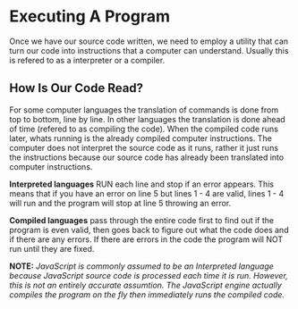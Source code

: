 # Executing A Program

Once we have our source code written, we need to employ a utility that can turn our code into instructions that a computer can understand. Usually this is
refered to as a interpreter or a compiler.

## How Is Our Code Read?

For some computer languages the translation of commands is done from top to bottom, line by line.
In other languages the translation is done ahead of time (refered to as compiling the code). When the compiled code runs later,
whats running is the already compiled computer instructions. The computer does not interpret the source code as it runs, rather it just runs the instructions because our source
code has already been translated into computer instructions.

__Interpreted languages__ RUN each line and stop if an error appears. This means that if you have an error on line 5 but lines 1 - 4 are valid, lines 1 - 4 will run and the program will
stop at line 5 throwing an error.

__Compiled languages__ pass through the entire code first to find out if the program is even valid, then goes back to figure out what the code does and if there are any errors.
If there are errors in the code the program will NOT run until they are fixed. 

__NOTE:__ _JavaScript is commonly assumed to be an Interpreted language because JavaScript source code is processed each time it is run. However, this is not an entirely accurate
assumtion. The JavaScript engine actually compiles the program on the fly then immediately runs the compiled code._